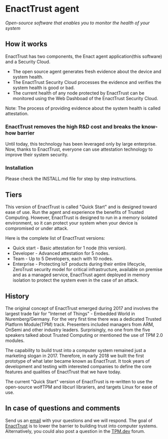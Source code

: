 # EnactTrust agent

_Open-source software that enables you to monitor the health of your system_

## How it works

EnactTrust has two components, the Enact agent application(this software) and a Security Cloud.

*   The open source agent generates fresh evidence about the device and system health.
*   The EnactTrust Security Cloud processes the evidence and verifies the system health is good or bad.
*   The current health of any node protected by EnactTrust can be monitored using the Web Dashboad of the EnactTrust Security Cloud.

Note: The process of providing evidence about the system health is called attestation.

### EnactTrust removes the high R&D cost and breaks the know-how barrier

Until today, this technology has been leveraged only by large enterprise. Now, thanks to EnactTrust, everyone can use attestation technology to improve their system security.

### Installation

Please check the INSTALL.md file for step by step instructions.

## Tiers

This version of EnactTrust is called "Quick Start" and is designed toward ease of use. Run the agent and experience the benefits of Trusted Computing. However, EnactTrust is designed to run in a memory isolated environment, so it can protect your system when your device is compromised or under attack.

Here is the complete list of EnactTrust versions:

*   Quick start - Basic attestation for 1 node (this version).
*   Developer - Advanced attestation for 5 nodes.
*   Team - Up to 5 Developers, each with 10 nodes.
*   Enterprise - Protecting IoT products during their entire lifecycle, ZeroTrust security model for critical infrastructure, available on premise and as a managed service, EnactTrust agent deployed in memory isolation to protect the system even in the case of an attack.

## History

The original concept of EnactTrust emerged during 2017 and involves the largest trade fair for "Internet of Things" - Embedded World in Nuremberg/Germany. For the very first time there was a dedicated Trusted Platform Module(TPM) track. Presenters included managers from ARM,  OnSemi and other industry leaders. Surprisingly, no one from the five speakers talked about Trusted Computing or mentioned the use of TPM 2.0 modules.

The capability to build trust into a computer system remained just a marketing slogan in 2017. Therefore, in early 2018 we built the first prototype of what later became known as EnactTrust. It took years of development and testing with interested companies to define the core features and qualities of EnactTrust that we have today.

The current "Quick Start" version of EnactTrust is re-written to use the open-source wolfTPM and libcurl librariers, and targets Linux for ease of use.

## In case of questions and comments

Send us an [email](mailto:support@enacttrust.com "contact us over email") with your questions and we will respond. The goal of [EnactTrust](https://www.enacttrust.com "EnactTrust website")  is to lower the barrier to building trust into computer systems. Alternatively, you could also post a question in the [TPM.dev](https://www.tpm.dev "TPM.dev community forum") forum.
